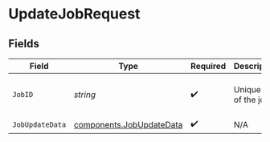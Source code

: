 # UpdateJobRequest


## Fields

| Field                                                                | Type                                                                 | Required                                                             | Description                                                          | Example                                                              |
| -------------------------------------------------------------------- | -------------------------------------------------------------------- | -------------------------------------------------------------------- | -------------------------------------------------------------------- | -------------------------------------------------------------------- |
| `JobID`                                                              | *string*                                                             | :heavy_check_mark:                                                   | Unique ID of the job                                                 | e9d84b0d-92ba-43c9-93bf-7c993313fa6f                                 |
| `JobUpdateData`                                                      | [components.JobUpdateData](../../models/components/jobupdatedata.md) | :heavy_check_mark:                                                   | N/A                                                                  |                                                                      |